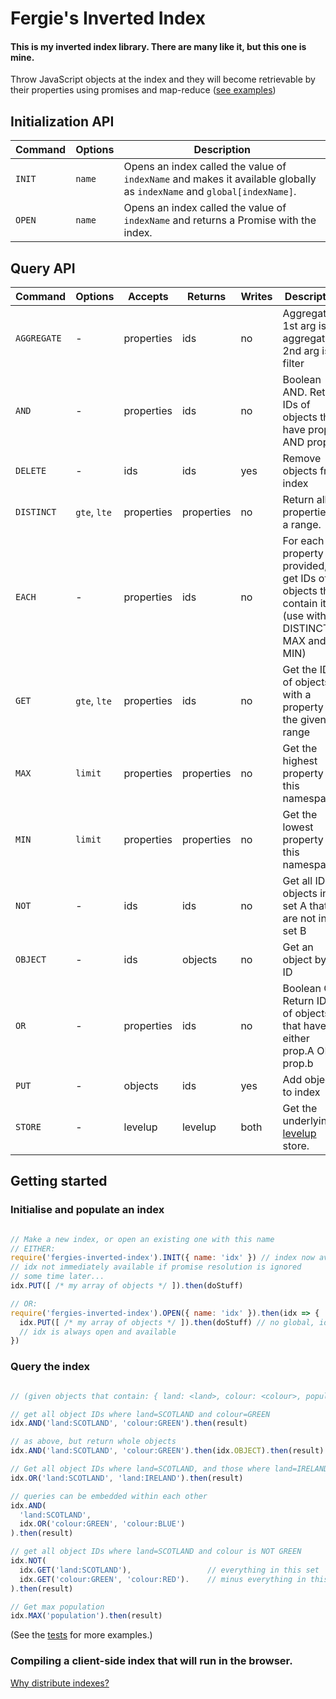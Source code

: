# Fergie's Inverted Index
#### This is my inverted index library. There are many like it, but this one is mine.

Throw JavaScript objects at the index and they will become retrievable by their properties using promises and map-reduce ([see examples](https://github.com/fergiemcdowall/fergies-inverted-index/tree/master/test))

## Initialization API

Command   | Options | Description
--------- | ------- | -----------
`INIT`    | `name`  | Opens an index called the value of `indexName` and makes it available globally as `indexName` and `global[indexName]`.
`OPEN`    | `name`  | Opens an index called the value of `indexName` and returns a Promise with the index.


## Query API

Command     | Options      | Accepts    | Returns    | Writes | Description
----------- | ------------ | ---------- | ---------- | ------ | -----------
`AGGREGATE` | -            | properties | ids        | no     | Aggregation: 1st arg is aggregation, 2nd arg is filter
`AND`       | -            | properties | ids        | no     | Boolean AND. Return IDs of objects that have prop.A AND prop.b
`DELETE`    | -            | ids        | ids        | yes    | Remove objects from index
`DISTINCT`  | `gte`, `lte` | properties | properties | no     | Return all properties in a range.
`EACH`      | -            | properties | ids        | no     | For each property provided, get IDs of objects that contain it (use with DISTINCT, MAX and MIN)
`GET`       | `gte`, `lte` | properties | ids        | no     | Get the IDs of objects with a property in the given range
`MAX`       | `limit`      | properties | properties | no     | Get the highest property in this namespace
`MIN`       | `limit`      | properties | properties | no     | Get the lowest property in this namespace
`NOT`       | -            | ids        | ids        | no     | Get all IDs of objects in set A that are not in set B
`OBJECT`    | -            | ids        | objects    | no     | Get an object by its ID
`OR`        | -            | properties | ids        | no     | Boolean OR. Return IDs of objects that have either prop.A OR prop.b
`PUT`       | -            | objects    | ids        | yes    | Add objects to index
`STORE`     | -            | levelup    | levelup    | both   | Get the underlying [levelup](https://github.com/Level/levelup) store.


## Getting started

### Initialise and populate an index

```javascript

// Make a new index, or open an existing one with this name
// EITHER:
require('fergies-inverted-index').INIT({ name: 'idx' }) // index now available globally as "idx"
// idx not immediately available if promise resolution is ignored
// some time later...
idx.PUT([ /* my array of objects */ ]).then(doStuff)

// OR:
require('fergies-inverted-index').OPEN({ name: 'idx' }).then(idx => {
  idx.PUT([ /* my array of objects */ ]).then(doStuff) // no global, idx must be passed around
  // idx is always open and available
})

```

### Query the index

```javascript

// (given objects that contain: { land: <land>, colour: <colour>, population: <number> ... })

// get all object IDs where land=SCOTLAND and colour=GREEN
idx.AND('land:SCOTLAND', 'colour:GREEN').then(result)

// as above, but return whole objects
idx.AND('land:SCOTLAND', 'colour:GREEN').then(idx.OBJECT).then(result)

// Get all object IDs where land=SCOTLAND, and those where land=IRELAND
idx.OR('land:SCOTLAND', 'land:IRELAND').then(result)

// queries can be embedded within each other
idx.AND(
  'land:SCOTLAND',
  idx.OR('colour:GREEN', 'colour:BLUE')
).then(result)

// get all object IDs where land=SCOTLAND and colour is NOT GREEN
idx.NOT(
  idx.GET('land:SCOTLAND'),                 // everything in this set
  idx.GET('colour:GREEN', 'colour:RED').    // minus everything in this set
).then(result)

// Get max population
idx.MAX('population').then(result)

```

(See the [tests](https://github.com/fergiemcdowall/fergies-inverted-index/tree/master/test) for more examples.)

### Compiling a client-side index that will run in the browser.

[Why distribute indexes?](./BROWSER.md)
